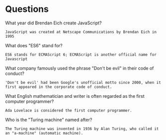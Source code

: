 # Questions

What year did Brendan Eich create JavaScript?

```
JavaScript was created at Netscape Communications by Brendan Eich in 1995
```

What does "ES6" stand for?

```
ES6 stands for ECMAScript 6; ECMAScript is another official name for Javascript
```

What company famously used the phrase "Don't be evil" in their code of conduct?

```
'Don't be evil' had been Google's unofficial motto since 2000, when it first appeared in the corporate code of conduct.
```

What English mathematician and writer is often regarded as the first computer programmer?

```
Ada Lovelace is considered the first computer programmer.
```

Who is the "Turing machine" named after?

```
The Turing machine was invented in 1936 by Alan Turing, who called it an "a-machine" (automatic machine).
```

